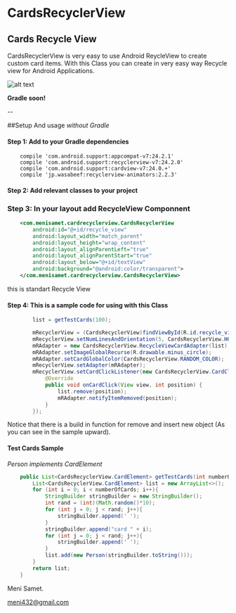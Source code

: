 # CardsRecyclerView
## Cards Recycle View
CardsRecyclerView is very easy to use Android ReycleView to create custom card items.
With this Class you can create in very easy way Recycle view for Android Applications.

![alt text](https://github.com/meni432/CardsRecyclerView/blob/master/cardrecycle.gif "Example GIF")

**Gradle soon!**

--

##Setup And usage
*without Gradle*
#### Step 1: Add to your Gradle dependencies

```
    compile 'com.android.support:appcompat-v7:24.2.1'
    compile 'com.android.support:recyclerview-v7:24.2.0'
    compile 'com.android.support:cardview-v7:24.0.+'
    compile 'jp.wasabeef:recyclerview-animators:2.2.3'
```

#### Step 2: Add relevant classes to your project

### Step 3: In your layout add RecycleView Componnent
```xml
    <com.menisamet.cardrecyclerview.CardsRecyclerView
        android:id="@+id/recycle_view"
        android:layout_width="match_parent"
        android:layout_height="wrap_content"
        android:layout_alignParentLeft="true"
        android:layout_alignParentStart="true"
        android:layout_below="@+id/textView"
        android:background="@android:color/transparent">
    </com.menisamet.cardrecyclerview.CardsRecyclerView>
```
this is standart Recycle View

#### Step 4: This is a sample code for using with this Class
```Java
        list = getTestCards(100);

        mRecyclerView = (CardsRecyclerView)findViewById(R.id.recycle_view);
        mRecyclerView.setNumLinesAndOrientation(5, CardsRecyclerView.HORIZONTAL);
        mRAdapter = new CardsRecyclerView.RecycleViewCardAdapter(list);
        mRAdapter.setImageGlobalRecurse(R.drawable.minus_circle);
        mRAdapter.setCardGlobalColor(CardsRecyclerView.RANDOM_COLOR);
        mRecyclerView.setAdapter(mRAdapter);
        mRecyclerView.setCardClickListener(new CardsRecyclerView.CardClickListener() {
            @Override
            public void onCardClick(View view, int position) {
                list.remove(position);
                mRAdapter.notifyItemRemoved(position);
            }
        });
```

Notice that there is a build in function for remove and insert new object (As you can see in the sample upward).

#### Test Cards Sample
*Person implements CardElement*
```Java
    public List<CardsRecyclerView.CardElement> getTestCards(int numberOfCards){
        List<CardsRecyclerView.CardElement> list = new ArrayList<>();
        for (int i = 0; i < numberOfCards; i++){
            StringBuilder stringBuilder = new StringBuilder();
            int rand = (int)(Math.random()*10);
            for (int j = 0; j < rand; j++){
                stringBuilder.append(' ');
            }
            stringBuilder.append("card " + i);
            for (int j = 0; j < rand; j++){
                stringBuilder.append(' ');
            }
            list.add(new Person(stringBuilder.toString()));
        }
        return list;
    }
```

Meni Samet.

meni432@gmail.com
